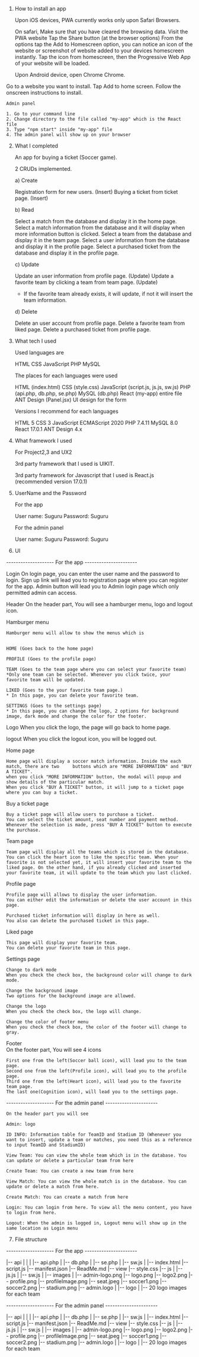 1. How to install an app

	Upon iOS devices, PWA currently works only upon Safari Browsers.
	
	On safari, 
	Make sure that you have cleared the browsing data.
	Visit the PWA website
	Tap the Share button (at the browser options)
	From the options tap the Add to Homescreen option, you can notice an icon of the website or 	screenshot of website added to your devices homescreen instantly.
	Tap the icon from homescreen, then the Progressive Web App of your website will be loaded.



	Upon Android device, open Chrome Chrome.

Go to a website you want to install. Tap Add to home screen. Follow the onscreen instructions to install.
	



	Admin panel

	1. Go to your command line
	2. Change directory to the file called "my-app" which is the React file
	3. Type "npm start" inside "my-app" file
	4. The admin panel will show up on your browser




2. What I completed
	
	An app for buying a ticket (Soccer game).

	
	2 CRUDs implemented.
	
	a) Create
	
	Registration form for new users. (Insert)
	Buying a ticket from ticket page. (Insert)	


	b) Read
	
	Select a match from the database and display it in the home page.
	Select a match information from the database and it will display when more information button 		  is clicked.
	Select a team from the database and display it in the team page.
	Select a user information from the database and display it in the profile page.
	Select a purchased ticket from the database and display it in the profile page.


	c) Update
	
	Update an user information from profile page. (Update)
	Update a favorite team by clicking a team from team page. (Update)
	* If the favorite team already exists, it will update, if not it will insert the team information.

	
	d) Delete
	
	Delete an user account from profile page.
	Delete a favorite team from liked page.
	Delete a purchased ticket from profile page.



3. What tech I used

	

	Used languages are

	HTML
	CSS
	JavaScript
	PHP
	MySQL


	The places for each languages were used

	HTML		(index.html)
	CSS  		(style.css)
	JavaScript	(script.js, js.js, sw.js)
	PHP		(api.php, db.php, se.php)
	MySQL		(db.php)
	React		(my-app) entire file
	ANT Design	(Panel.jsx) UI design for the form


	Versions I recommend for each languages

	HTML 5
	CSS 3
	JavaScript ECMAScript 2020
	PHP 7.4.11
	MySQL 8.0
	React 17.0.1
	ANT Design 4.x


4. What framework I used

	For Project2,3 and UX2

	3rd party framework that I used is UIKIT.

	3rd party framework for Javascript that I used is React.js (recommended version 17.0.1)




5. UserName and the Password

	
	For the app
	
	User name: Suguru
	Password: Suguru


	For the admin panel
	
	User name: Suguru
	Password: Suguru

6. UI


-------------------- For the app ----------------------

Login
	On login page, you can enter the user name and the password to login.
	Sign up link will lead you to registration page where you can register for the app.
	Admin button will lead you to Admin login page which only permitted admin can access.


Header
	On the header part, You will see a hamburger menu, logo and logout icon.


Hamburger menu

	Hamburger menu will allow to show the menus which is 
	

	HOME (Goes back to the home page)

	PROFILE (Goes to the profile page)

	TEAM (Goes to the team page where you can select your favorite team) 
	*Only one team can be selected. Whenever you click twice, your favorite team will be updated.

	LIKED (Goes to the your favorite team page.)
	* In this page, you can delete your favorite team.

	SETTINGS (Goes to the settings page)
	* In this page, you can change the logo, 2 options for background image, dark mode and change the color for the footer.



Logo
	When you click the logo, the page will go back to home page.



logout
	When you click the logout icon, you will be logged out.	





Home page

	Home page will display a soccer match information. Inside the each match, there are two 	buttons which are "MORE INFORMATION" and "BUY A TICKET".
	when you click "MORE INFORMATION" button, the modal will popup and show details of the particular match.
	When you click "BUY A TICKET" button, it will jump to a ticket page where you can buy a ticket.



Buy a ticket page

	Buy a ticket page will allow users to purchase a ticket.
	You can select the ticket amount, seat number and payment method.
	Whenever the selection is made, press "BUY A TICKET" button to execute the purchase.


Team page

	Team page will display all the teams which is stored in the database.
	You can click the heart icon to like the specific team. When your favorite is not selected yet, it will insert your favorite team to the liked page. On the other hand, if you already clicked and inserted your favorite team, it will update to the team which you last clicked.



Profile page

	Profile page will allows to display the user information.
	You can either edit the information or delete the user account in this page.
	
	Purchased ticket information will display in here as well.
	You also can delete the purchased ticket in this page.


Liked page
	
	This page will display your favorite team.
	You can delete your favorite team in this page.


Settings page

	Change to dark mode
	When you check the check box, the background color will change to dark mode.

	Change the background image
	Two options for the background image are allowed.

	Change the logo
	When you check the check box, the logo will change.

	Change the color of footer menu
	When you check the check box, the color of the footer will change to gray.

	


Footer	
	On the footer part, You will see 4 icons

	First one from the left(Soccer ball icon), will lead you to the team page.
	Second one from the left(Profile icon), will lead you to the profile page.
	Third one from the left(Heart icon), will lead you to the favorite team page.
	The last one(Cognition icon), will lead you to the settings page.






-------------------- For the admin panel ----------------------






	On the header part you will see
	
	Admin: logo

	ID INFO: Information table for TeamID and Stadium ID (Whenever you want to insert, update a team or matches, you need this as a reference to input TeamID and StadiumID)

	View Team: You can view the whole team which is in the database. You can update or delete a particular team from here

	Create Team: You can create a new team from here

	View Match: You can view the whole match is in the database. You can update or delete a match from here.

	Create Match: You can create a match from here

	Login: You can login from here. To view all the menu content, you have to login from here.

	Logout: When the admin is logged in, Logout menu will show up in the same location as Login menu





7. File structure


-------------------- For the app ----------------------

|-- api
|    |
|    |-- api.php
|    |-- db.php
|    |-- se.php
|    |-- sw.js
|
|-- index.html
|-- script.js
|-- manifest.json
|-- ReadMe.md
|-- view
      |-- style.css
      |-- js
      |   |-- js.js
      |   |-- sw.js
      |
      |-- images
             |
             |-- admin-logo.png
             |-- logo.png
             |-- logo2.png
             |-- profile.png
             |-- profileImage.png
             |-- seat.jpeg
             |-- soccer1.png
             |-- soccer2.png
             |-- stadium.png
             |-- admin.logo
             |
             |-- logo
                   |
                   |-- 20 logo images for each team 


-------------------- For the admin panel ----------------------

|-- api
|    |
|    |-- api.php
|    |-- db.php
|    |-- se.php
|    |-- sw.js
|
|-- index.html
|-- script.js
|-- manifest.json
|-- ReadMe.md
|-- view
      |-- style.css
      |-- js
      |   |-- js.js
      |   |-- sw.js
      |
      |-- images
             |
             |-- admin-logo.png
             |-- logo.png
             |-- logo2.png
             |-- profile.png
             |-- profileImage.png
             |-- seat.jpeg
             |-- soccer1.png
             |-- soccer2.png
             |-- stadium.png
             |-- admin.logo
             |
             |-- logo
                   |
                   |-- 20 logo images for each team 
   

